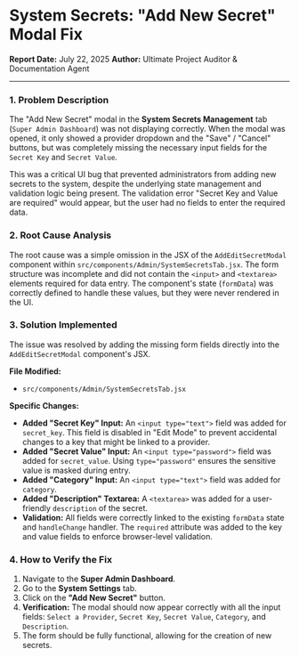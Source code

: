 # System Secrets: "Add New Secret" Modal Fix

**Report Date:** July 22, 2025
**Author:** Ultimate Project Auditor & Documentation Agent

---

### 1. Problem Description

The "Add New Secret" modal in the **System Secrets Management** tab (`Super Admin Dashboard`) was not displaying correctly. When the modal was opened, it only showed a provider dropdown and the "Save" / "Cancel" buttons, but was completely missing the necessary input fields for the `Secret Key` and `Secret Value`.

This was a critical UI bug that prevented administrators from adding new secrets to the system, despite the underlying state management and validation logic being present. The validation error "Secret Key and Value are required" would appear, but the user had no fields to enter the required data.

### 2. Root Cause Analysis

The root cause was a simple omission in the JSX of the `AddEditSecretModal` component within `src/components/Admin/SystemSecretsTab.jsx`. The form structure was incomplete and did not contain the `<input>` and `<textarea>` elements required for data entry. The component's state (`formData`) was correctly defined to handle these values, but they were never rendered in the UI.

### 3. Solution Implemented

The issue was resolved by adding the missing form fields directly into the `AddEditSecretModal` component's JSX.

**File Modified:**
*   `src/components/Admin/SystemSecretsTab.jsx`

**Specific Changes:**
*   **Added "Secret Key" Input:** An `<input type="text">` field was added for `secret_key`. This field is disabled in "Edit Mode" to prevent accidental changes to a key that might be linked to a provider.
*   **Added "Secret Value" Input:** An `<input type="password">` field was added for `secret_value`. Using `type="password"` ensures the sensitive value is masked during entry.
*   **Added "Category" Input:** An `<input type="text">` field was added for `category`.
*   **Added "Description" Textarea:** A `<textarea>` was added for a user-friendly `description` of the secret.
*   **Validation:** All fields were correctly linked to the existing `formData` state and `handleChange` handler. The `required` attribute was added to the key and value fields to enforce browser-level validation.

### 4. How to Verify the Fix

1.  Navigate to the **Super Admin Dashboard**.
2.  Go to the **System Settings** tab.
3.  Click on the **"Add New Secret"** button.
4.  **Verification:** The modal should now appear correctly with all the input fields: `Select a Provider`, `Secret Key`, `Secret Value`, `Category`, and `Description`.
5.  The form should be fully functional, allowing for the creation of new secrets. 